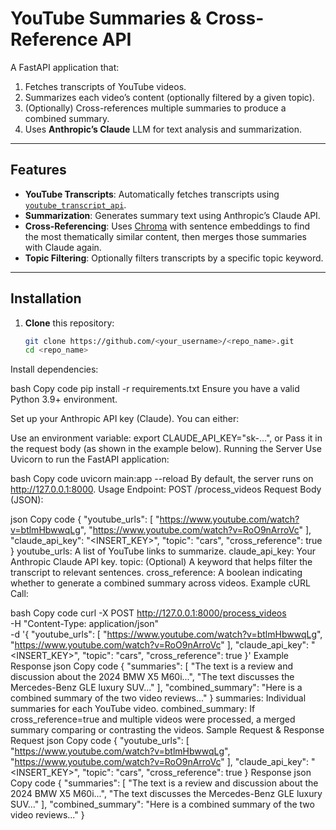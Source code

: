 # YouTube Summaries & Cross-Reference API

A FastAPI application that:
1. Fetches transcripts of YouTube videos.
2. Summarizes each video’s content (optionally filtered by a given topic).
3. (Optionally) Cross-references multiple summaries to produce a combined summary.
4. Uses **Anthropic’s Claude** LLM for text analysis and summarization.

---

## Features

- **YouTube Transcripts**: Automatically fetches transcripts using [`youtube_transcript_api`](https://pypi.org/project/youtube-transcript-api/).
- **Summarization**: Generates summary text using Anthropic’s Claude API.
- **Cross-Referencing**: Uses [Chroma](https://github.com/chroma-core/chroma) with sentence embeddings to find the most thematically similar content, then merges those summaries with Claude again.
- **Topic Filtering**: Optionally filters transcripts by a specific topic keyword.

---

## Installation

1. **Clone** this repository:
   ```bash
   git clone https://github.com/<your_username>/<repo_name>.git
   cd <repo_name>

Install dependencies:

bash
Copy code
pip install -r requirements.txt
Ensure you have a valid Python 3.9+ environment.

Set up your Anthropic API key (Claude).
You can either:

Use an environment variable: export CLAUDE_API_KEY="sk-...", or
Pass it in the request body (as shown in the example below).
Running the Server
Use Uvicorn to run the FastAPI application:

bash
Copy code
uvicorn main:app --reload
By default, the server runs on http://127.0.0.1:8000.
Usage
Endpoint: POST /process_videos
Request Body (JSON):

json
Copy code
{
  "youtube_urls": [
    "https://www.youtube.com/watch?v=btlmHbwwqLg",
    "https://www.youtube.com/watch?v=RoO9nArroVc"
  ],
  "claude_api_key": "<INSERT_KEY>",
  "topic": "cars",
  "cross_reference": true
}
youtube_urls: A list of YouTube links to summarize.
claude_api_key: Your Anthropic Claude API key.
topic: (Optional) A keyword that helps filter the transcript to relevant sentences.
cross_reference: A boolean indicating whether to generate a combined summary across videos.
Example cURL Call:

bash
Copy code
curl -X POST http://127.0.0.1:8000/process_videos \
  -H "Content-Type: application/json" \
  -d '{
    "youtube_urls": [
      "https://www.youtube.com/watch?v=btlmHbwwqLg",
      "https://www.youtube.com/watch?v=RoO9nArroVc"
    ],
    "claude_api_key": "<INSERT_KEY>",
    "topic": "cars",
    "cross_reference": true
  }'
Example Response
json
Copy code
{
  "summaries": [
    "The text is a review and discussion about the 2024 BMW X5 M60i...",
    "The text discusses the Mercedes-Benz GLE luxury SUV..."
  ],
  "combined_summary": "Here is a combined summary of the two video reviews..."
}
summaries: Individual summaries for each YouTube video.
combined_summary: If cross_reference=true and multiple videos were processed, a merged summary comparing or contrasting the videos.
Sample Request & Response
Request
json
Copy code
{
  "youtube_urls": [
    "https://www.youtube.com/watch?v=btlmHbwwqLg",
    "https://www.youtube.com/watch?v=RoO9nArroVc"
  ],
  "claude_api_key": "<INSERT_KEY>",
  "topic": "cars",
  "cross_reference": true
}
Response
json
Copy code
{
  "summaries": [
    "The text is a review and discussion about the 2024 BMW X5 M60i...",
    "The text discusses the Mercedes-Benz GLE luxury SUV..."
  ],
  "combined_summary": "Here is a combined summary of the two video reviews..."
}
